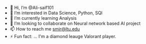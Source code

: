- 👋 Hi, I’m @Ali-saif101
- 👀 I’m interested in Data Science, Python, SQl
- 🌱 I’m currently learning Analysis 
- 💞️ I’m looking to collaborate on Neural network based AI project
- 📫 How to reach me smir@ltu.edu
- ⚡ Fun fact: ... I'm a diamond leauge Valorant player.


